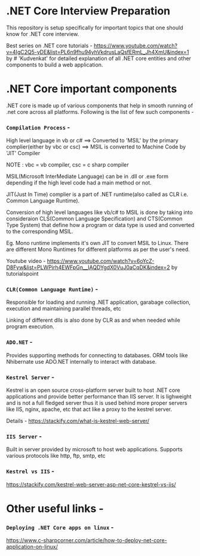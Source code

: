 # .NET Core Interview Preparation
This repository is setup specifically for important topics that one should know for .NET core interview.

Best series on .NET core tutorials - https://www.youtube.com/watch?v=4IgC2Q5-yDE&list=PL6n9fhu94yhVkdrusLaQsfERmL_Jh4XmU&index=1 by # 'Kudvenkat' for detailed explanation of all .NET core entities and other components to build a web application.

# .NET Core important components
.NET core is made up of various components that help in smooth running of .net core across all platforms. Following is the list of few such components - 


### `Compilation Process` - 

High level language in vb or c# ==> Converted to 'MSIL' by the primary complier(either by vbc or csc) ==> MSIL is converted to Machine Code by 'JIT' Compiler

NOTE : vbc = vb compiler, csc = c sharp compiler

MSIL(Microsoft InterMediate Language) can be in .dll or .exe form depending if the high level code had a main method or not.

JIT(Just In Time) complier is a part of .NET runtime(also called as CLR i.e. Common Language Runtime).

Conversion of high level languages like vb/c# to MSIL is done by taking into consideraion CLS(Common Language Specification) and CTS(Common Type System) that define how a program or data type is used and converted to the corresponding MSIL.

Eg. Mono runtime implements it's own JIT to convert MSIL to Linux. There are different Mono Runtimes for different platforms as per the user's need.

Youtube video - https://www.youtube.com/watch?v=6oYcZ-D8Fyw&list=PLWPirh4EWFpGn__IAQDYgdX0VuJ0aCqDK&index=2 by tutorialspoint

### `CLR(Common Language Runtime)` -

Responsible for loading and running .NET application, garabage collection, execution and maintaining parallel threads, etc

Linking of different dlls is also done by CLR as and when needed while program execution.

### `ADO.NET` -

Provides supporting methods for connecting to databases. ORM tools like Nhibernate use ADO.NET internally to interact with database.

### `Kestrel Server` - 

Kestrel is an open source cross-platform server built to host .NET core applications and provide better performance than IIS server. It is lighweight and is not a full fledged server thus it is used behind more proper servers like IIS, nginx, apache, etc that act like a proxy to the kestrel server.

Details - https://stackify.com/what-is-kestrel-web-server/

### `IIS Server` -

Built in server provided by microsoft to host web applications. Supports various protocols like http, ftp, smtp, etc

### `Kestrel vs IIS` -

https://stackify.com/kestrel-web-server-asp-net-core-kestrel-vs-iis/

# Other useful links -

### `Deploying .NET Core apps on linux` -
https://www.c-sharpcorner.com/article/how-to-deploy-net-core-application-on-linux/
